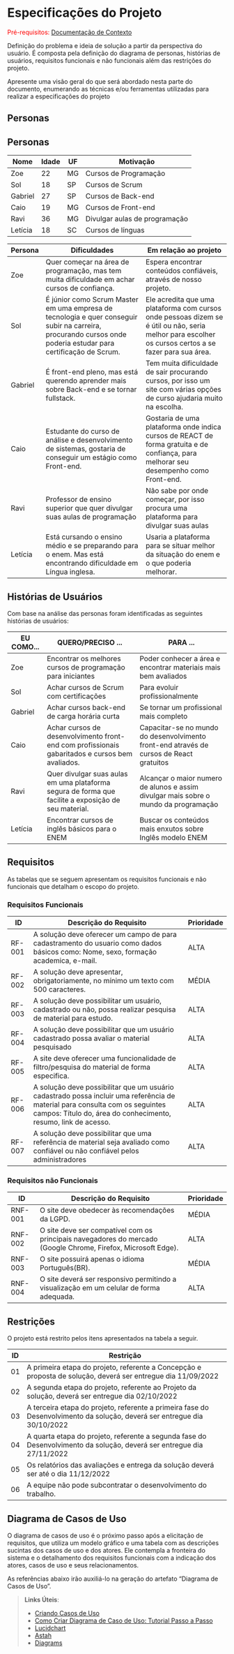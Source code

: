 # Especificações do Projeto

<span style="color:red">Pré-requisitos: <a href="1-Documentação de Contexto.md"> Documentação de Contexto</a></span>

Definição do problema e ideia de solução a partir da perspectiva do usuário. É composta pela definição do  diagrama de personas, histórias de usuários, requisitos funcionais e não funcionais além das restrições do projeto.

Apresente uma visão geral do que será abordado nesta parte do documento, enumerando as técnicas e/ou ferramentas utilizadas para realizar a especificações do projeto

## Personas

## Personas
|Nome | Idade	|UF	|Motivação|
|-----|-------|---|----------|
|Zoe	|22	|MG	|Cursos de Programação|
|Sol	|18	|SP	|Cursos de Scrum|
|Gabriel	|27	|SP	|Cursos de Back-end|
|Caio	|19	|MG	|Cursos de Front-end|
|Ravi	|36	|MG	|Divulgar aulas de programação|
|Letícia	|18	|SC	|Cursos de línguas|

|Persona	|Dificuldades	|Em relação ao projeto|
|--------|-------------|---------------------|
|Zoe|	Quer começar na área de programação, mas tem muita dificuldade em achar cursos de confiança.	|Espera encontrar conteúdos confiáveis, através de nosso projeto.| 
|Sol	|É júnior como Scrum Master em uma empresa de tecnologia e quer conseguir subir na carreira, procurando cursos onde poderia estudar para certificação de Scrum.	|Ele acredita que uma plataforma com cursos onde pessoas dizem se é útil ou não, seria melhor para escolher os cursos certos a se fazer para sua área.|
|Gabriel|	É front-end pleno, mas está querendo aprender mais sobre Back-end e se tornar fullstack.	|Tem muita dificuldade de sair procurando cursos, por isso um site com várias opções de curso ajudaria muito na escolha.|
|Caio|	Estudante do curso de análise e desenvolvimento de sistemas, gostaria de conseguir um estágio como Front-end.	|Gostaria de uma plataforma onde indica cursos de REACT de forma gratuita e de confiança, para melhorar seu desempenho como Front-end.|
|Ravi|	Professor de ensino superior que quer divulgar suas aulas de programação	|Não sabe por onde começar, por isso procura uma plataforma para divulgar suas aulas|
|Letícia|	Está cursando o ensino médio e se preparando para o enem. Mas está encontrando dificuldade em Língua inglesa.	|Usaria a plataforma para se situar melhor da situação do enem e o que poderia melhorar.|

## Histórias de Usuários

Com base na análise das personas foram identificadas as seguintes histórias de usuários:

|EU COMO...| QUERO/PRECISO ...|PARA ... |
|--------------------|------------------------------------|----------------------------------------|
|Zoe  | Encontrar os melhores cursos de programação para iniciantes| Poder conhecer a área e encontrar materiais mais bem avaliados|
|Sol | Achar cursos de Scrum com certificações| Para evoluir profissionalmente |
|Gabriel | Achar cursos back-end de carga horária curta | Se tornar um profissional mais completo |
|Caio | Achar cursos de desenvolvimento front-end com profissionais gabaritados e cursos bem avaliados. | Capacitar-se no mundo do desenvolvimento front-end através de cursos de React gratuitos|
|Ravi | Quer divulgar suas aulas em uma plataforma segura de forma que facilite a exposição de seu material. | Alcançar o maior numero de alunos e assim divulgar mais sobre o mundo da programação |
|Letícia | Encontrar cursos de inglês básicos para o ENEM | Buscar os conteúdos mais enxutos sobre Inglês modelo ENEM |

## Requisitos

As tabelas que se seguem apresentam os requisitos funcionais e não funcionais que detalham o escopo do projeto.

### Requisitos Funcionais

|ID    | Descrição do Requisito  | Prioridade |
|------|-----------------------------------------|----|
|RF-001| A solução deve oferecer um campo de para cadastramento do usuario como dados básicos como: Nome, sexo, formação academica, e-mail. | ALTA | 
|RF-002| A solução deve apresentar, obrigatoriamente, no mínimo um texto com 500 caracteres.  | MÉDIA  |
|RF-003| A solução deve possibilitar um usuário, cadastrado ou não, possa realizar pesquisa de material para estudo.  | ALTA | 
|RF-004| A solução deve possibilitar que um usuário cadastrado possa avaliar o material pesquisado   | ALTA |
|RF-005|A site deve oferecer uma funcionalidade de filtro/pesquisa do material de forma especifica.  | ALTA | 
|RF-006| A solução deve possibilitar que um usuário cadastrado possa incluir uma referência de material para consulta com os seguintes campos: Título do, área do conhecimento, resumo, link de acesso. | ALTA |
|RF-007| A solução deve possibilitar que uma referência de material seja avaliado como confiável ou não confiável pelos administradores | ALTA|

### Requisitos não Funcionais

|ID     | Descrição do Requisito  |Prioridade |
|-------|-------------------------|----|
|RNF-001| O site deve obedecer às recomendações da LGPD. | MÉDIA | 
|RNF-002| O site deve ser compatível com os principais navegadores do mercado (Google Chrome, Firefox, Microsoft Edge). | ALTA | 
|RNF-003| O site possuirá apenas o idioma Português(BR). |  MÉDIA | 
|RNF-004| O site deverá ser responsivo permitindo a visualização em um celular de forma adequada. | ALTA |

## Restrições

O projeto está restrito pelos itens apresentados na tabela a seguir.

|ID| Restrição                                             |
|--|-------------------------------------------------------|
|01| A primeira etapa do projeto, referente a Concepção e proposta de solução, deverá ser entregue dia 11/09/2022 |
|02| A segunda etapa do projeto, referente ao Projeto da solução, deverá ser entregue dia 02/10/2022  |
|03| A terceira etapa do projeto, referente a primeira fase do Desenvolvimento da solução, deverá ser entregue dia 30/10/2022  |
|04| A quarta etapa do projeto, referente a segunda fase do Desenvolvimento da solução, deverá ser entregue dia 27/11/2022  |
|05| Os relatórios das avaliações e entrega da solução deverá ser até o dia 11/12/2022  |
|06| A equipe não pode subcontratar o desenvolvimento do trabalho.|

## Diagrama de Casos de Uso

O diagrama de casos de uso é o próximo passo após a elicitação de requisitos, que utiliza um modelo gráfico e uma tabela com as descrições sucintas dos casos de uso e dos atores. Ele contempla a fronteira do sistema e o detalhamento dos requisitos funcionais com a indicação dos atores, casos de uso e seus relacionamentos. 

As referências abaixo irão auxiliá-lo na geração do artefato “Diagrama de Casos de Uso”.

> **Links Úteis**:
> - [Criando Casos de Uso](https://www.ibm.com/docs/pt-br/elm/6.0?topic=requirements-creating-use-cases)
> - [Como Criar Diagrama de Caso de Uso: Tutorial Passo a Passo](https://gitmind.com/pt/fazer-diagrama-de-caso-uso.html/)
> - [Lucidchart](https://www.lucidchart.com/)
> - [Astah](https://astah.net/)
> - [Diagrams](https://app.diagrams.net/)
